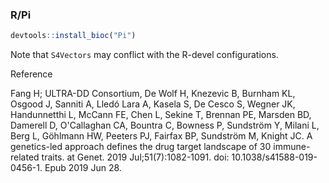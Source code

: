 
### R/Pi

```r
devtools::install_bioc("Pi")
```
Note that `S4Vectors` may conflict with the R-devel configurations.

Reference

Fang H; ULTRA-DD Consortium, De Wolf H, Knezevic B, Burnham KL, Osgood J, Sanniti A, Lledó Lara A, Kasela S, De Cesco S, Wegner JK, Handunnetthi L, McCann FE, Chen L, Sekine T, Brennan PE, Marsden BD, Damerell D, O'Callaghan CA, Bountra C, Bowness P, Sundström Y, Milani L, Berg L, Göhlmann HW, Peeters PJ, Fairfax BP, Sundström M, Knight JC.
A genetics-led approach defines the drug target landscape of 30 immune-related traits.
at Genet. 2019 Jul;51(7):1082-1091. doi: 10.1038/s41588-019-0456-1. Epub 2019 Jun 28.
